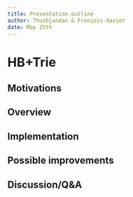 ```yaml
---
title: Presentation outline
author: Thushjandan & François-Xavier
date: May 25th 
--- 
```


# HB+Trie
## Motivations
## Overview
## Implementation
## Possible improvements
## Discussion/Q&A
